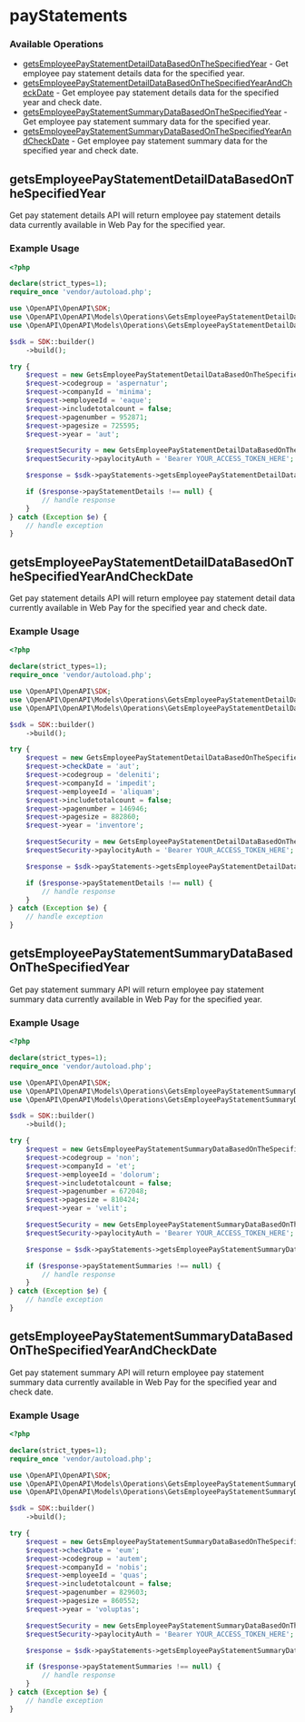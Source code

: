 # payStatements

### Available Operations

* [getsEmployeePayStatementDetailDataBasedOnTheSpecifiedYear](#getsemployeepaystatementdetaildatabasedonthespecifiedyear) - Get employee pay statement details data for the specified year.
* [getsEmployeePayStatementDetailDataBasedOnTheSpecifiedYearAndCheckDate](#getsemployeepaystatementdetaildatabasedonthespecifiedyearandcheckdate) - Get employee pay statement details data for the specified year and check date.
* [getsEmployeePayStatementSummaryDataBasedOnTheSpecifiedYear](#getsemployeepaystatementsummarydatabasedonthespecifiedyear) - Get employee pay statement summary data for the specified year.
* [getsEmployeePayStatementSummaryDataBasedOnTheSpecifiedYearAndCheckDate](#getsemployeepaystatementsummarydatabasedonthespecifiedyearandcheckdate) - Get employee pay statement summary data for the specified year and check date.

## getsEmployeePayStatementDetailDataBasedOnTheSpecifiedYear

Get pay statement details API will return employee pay statement details data currently available in Web Pay for the specified year.

### Example Usage

```php
<?php

declare(strict_types=1);
require_once 'vendor/autoload.php';

use \OpenAPI\OpenAPI\SDK;
use \OpenAPI\OpenAPI\Models\Operations\GetsEmployeePayStatementDetailDataBasedOnTheSpecifiedYearRequest;
use \OpenAPI\OpenAPI\Models\Operations\GetsEmployeePayStatementDetailDataBasedOnTheSpecifiedYearSecurity;

$sdk = SDK::builder()
    ->build();

try {
    $request = new GetsEmployeePayStatementDetailDataBasedOnTheSpecifiedYearRequest();
    $request->codegroup = 'aspernatur';
    $request->companyId = 'minima';
    $request->employeeId = 'eaque';
    $request->includetotalcount = false;
    $request->pagenumber = 952871;
    $request->pagesize = 725595;
    $request->year = 'aut';

    $requestSecurity = new GetsEmployeePayStatementDetailDataBasedOnTheSpecifiedYearSecurity();
    $requestSecurity->paylocityAuth = 'Bearer YOUR_ACCESS_TOKEN_HERE';

    $response = $sdk->payStatements->getsEmployeePayStatementDetailDataBasedOnTheSpecifiedYear($request, $requestSecurity);

    if ($response->payStatementDetails !== null) {
        // handle response
    }
} catch (Exception $e) {
    // handle exception
}
```

## getsEmployeePayStatementDetailDataBasedOnTheSpecifiedYearAndCheckDate

Get pay statement details API will return employee pay statement detail data currently available in Web Pay for the specified year and check date.

### Example Usage

```php
<?php

declare(strict_types=1);
require_once 'vendor/autoload.php';

use \OpenAPI\OpenAPI\SDK;
use \OpenAPI\OpenAPI\Models\Operations\GetsEmployeePayStatementDetailDataBasedOnTheSpecifiedYearAndCheckDateRequest;
use \OpenAPI\OpenAPI\Models\Operations\GetsEmployeePayStatementDetailDataBasedOnTheSpecifiedYearAndCheckDateSecurity;

$sdk = SDK::builder()
    ->build();

try {
    $request = new GetsEmployeePayStatementDetailDataBasedOnTheSpecifiedYearAndCheckDateRequest();
    $request->checkDate = 'aut';
    $request->codegroup = 'deleniti';
    $request->companyId = 'impedit';
    $request->employeeId = 'aliquam';
    $request->includetotalcount = false;
    $request->pagenumber = 146946;
    $request->pagesize = 882860;
    $request->year = 'inventore';

    $requestSecurity = new GetsEmployeePayStatementDetailDataBasedOnTheSpecifiedYearAndCheckDateSecurity();
    $requestSecurity->paylocityAuth = 'Bearer YOUR_ACCESS_TOKEN_HERE';

    $response = $sdk->payStatements->getsEmployeePayStatementDetailDataBasedOnTheSpecifiedYearAndCheckDate($request, $requestSecurity);

    if ($response->payStatementDetails !== null) {
        // handle response
    }
} catch (Exception $e) {
    // handle exception
}
```

## getsEmployeePayStatementSummaryDataBasedOnTheSpecifiedYear

Get pay statement summary API will return employee pay statement summary data currently available in Web Pay for the specified year.

### Example Usage

```php
<?php

declare(strict_types=1);
require_once 'vendor/autoload.php';

use \OpenAPI\OpenAPI\SDK;
use \OpenAPI\OpenAPI\Models\Operations\GetsEmployeePayStatementSummaryDataBasedOnTheSpecifiedYearRequest;
use \OpenAPI\OpenAPI\Models\Operations\GetsEmployeePayStatementSummaryDataBasedOnTheSpecifiedYearSecurity;

$sdk = SDK::builder()
    ->build();

try {
    $request = new GetsEmployeePayStatementSummaryDataBasedOnTheSpecifiedYearRequest();
    $request->codegroup = 'non';
    $request->companyId = 'et';
    $request->employeeId = 'dolorum';
    $request->includetotalcount = false;
    $request->pagenumber = 672048;
    $request->pagesize = 810424;
    $request->year = 'velit';

    $requestSecurity = new GetsEmployeePayStatementSummaryDataBasedOnTheSpecifiedYearSecurity();
    $requestSecurity->paylocityAuth = 'Bearer YOUR_ACCESS_TOKEN_HERE';

    $response = $sdk->payStatements->getsEmployeePayStatementSummaryDataBasedOnTheSpecifiedYear($request, $requestSecurity);

    if ($response->payStatementSummaries !== null) {
        // handle response
    }
} catch (Exception $e) {
    // handle exception
}
```

## getsEmployeePayStatementSummaryDataBasedOnTheSpecifiedYearAndCheckDate

Get pay statement summary API will return employee pay statement summary data currently available in Web Pay for the specified year and check date.

### Example Usage

```php
<?php

declare(strict_types=1);
require_once 'vendor/autoload.php';

use \OpenAPI\OpenAPI\SDK;
use \OpenAPI\OpenAPI\Models\Operations\GetsEmployeePayStatementSummaryDataBasedOnTheSpecifiedYearAndCheckDateRequest;
use \OpenAPI\OpenAPI\Models\Operations\GetsEmployeePayStatementSummaryDataBasedOnTheSpecifiedYearAndCheckDateSecurity;

$sdk = SDK::builder()
    ->build();

try {
    $request = new GetsEmployeePayStatementSummaryDataBasedOnTheSpecifiedYearAndCheckDateRequest();
    $request->checkDate = 'eum';
    $request->codegroup = 'autem';
    $request->companyId = 'nobis';
    $request->employeeId = 'quas';
    $request->includetotalcount = false;
    $request->pagenumber = 829603;
    $request->pagesize = 860552;
    $request->year = 'voluptas';

    $requestSecurity = new GetsEmployeePayStatementSummaryDataBasedOnTheSpecifiedYearAndCheckDateSecurity();
    $requestSecurity->paylocityAuth = 'Bearer YOUR_ACCESS_TOKEN_HERE';

    $response = $sdk->payStatements->getsEmployeePayStatementSummaryDataBasedOnTheSpecifiedYearAndCheckDate($request, $requestSecurity);

    if ($response->payStatementSummaries !== null) {
        // handle response
    }
} catch (Exception $e) {
    // handle exception
}
```
